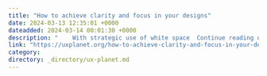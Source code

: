 ```yaml
---
title: "How to achieve clarity and focus in your designs"
date: 2024-03-13 12:35:01 +0000
dateadded: 2024-03-14 00:01:30 +0000
description: "    With strategic use of white space  Continue reading on UX Planet »  "
link: "https://uxplanet.org/how-to-achieve-clarity-and-focus-in-your-designs-08f498eb6ef2?source=rss----819cc2aaeee0---4"
category:
directory: _directory/ux-planet.md
---
```

